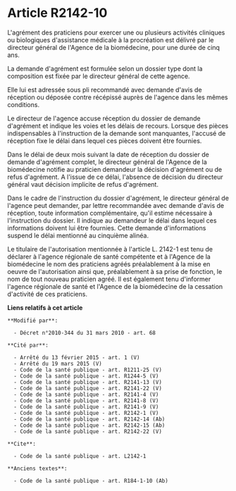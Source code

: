 # Article R2142-10

L'agrément des praticiens pour exercer une ou plusieurs activités cliniques ou biologiques d'assistance médicale à la
procréation est délivré par le directeur général de l'Agence de la biomédecine, pour une durée de cinq ans. 

La demande d'agrément est formulée selon un dossier type dont la composition est fixée par le directeur général de cette
agence. 

Elle lui est adressée sous pli recommandé avec demande d'avis de réception ou déposée contre récépissé auprès de l'agence
dans les mêmes conditions. 

Le directeur de l'agence accuse réception du dossier de demande d'agrément et indique les voies et les délais de recours.
Lorsque des pièces indispensables à l'instruction de la demande sont manquantes, l'accusé de réception fixe le délai dans
lequel ces pièces doivent être fournies. 

Dans le délai de deux mois suivant la date de réception du dossier de demande d'agrément complet, le directeur général de
l'Agence de la biomédecine notifie au praticien demandeur la décision d'agrément ou de refus d'agrément. A l'issue de ce
délai, l'absence de décision du directeur général vaut décision implicite de refus d'agrément. 

Dans le cadre de l'instruction du dossier d'agrément, le directeur général de l'agence peut demander, par lettre recommandée
avec demande d'avis de réception, toute information complémentaire, qu'il estime nécessaire à l'instruction du dossier. Il
indique au demandeur le délai dans lequel ces informations doivent lui être fournies. Cette demande d'informations suspend le
délai mentionné au cinquième alinéa. 

Le titulaire de l'autorisation mentionnée à l'article L. 2142-1 est tenu de déclarer à l'agence régionale de santé compétente
et à l'Agence de la biomédecine le nom des praticiens agréés préalablement à la mise en oeuvre de l'autorisation ainsi que,
préalablement à sa prise de fonction, le nom de tout nouveau praticien agréé. Il est également tenu d'informer l'agence
régionale de santé et l'Agence de la biomédecine de la cessation d'activité de ces praticiens.

**Liens relatifs à cet article**

	**Modifié par**:

	  - Décret n°2010-344 du 31 mars 2010 - art. 68

	**Cité par**:

	  - Arrêté du 13 février 2015 - art. 1 (V)
	  - Arrêté du 19 mars 2015 (V)
	  - Code de la santé publique - art. R1211-25 (V)
	  - Code de la santé publique - art. R1244-5 (V)
	  - Code de la santé publique - art. R2141-13 (V)
	  - Code de la santé publique - art. R2141-22 (V)
	  - Code de la santé publique - art. R2141-4 (V)
	  - Code de la santé publique - art. R2141-8 (V)
	  - Code de la santé publique - art. R2141-9 (V)
	  - Code de la santé publique - art. R2142-1 (V)
	  - Code de la santé publique - art. R2142-14 (Ab)
	  - Code de la santé publique - art. R2142-15 (Ab)
	  - Code de la santé publique - art. R2142-22 (V)

	**Cite**:

	  - Code de la santé publique - art. L2142-1

	**Anciens textes**:

	  - Code de la santé publique - art. R184-1-10 (Ab)
